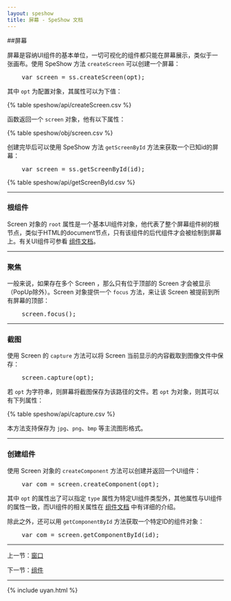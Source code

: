 ```yaml
---
layout: speshow
title: 屏幕 - SpeShow 文档
---
```


##屏幕

屏幕是容纳UI组件的基本单位，一切可视化的组件都只能在屏幕展示，类似于一张画布。使用 SpeShow 方法 `createScreen` 可以创建一个屏幕：

<pre class="brush:js">
	var screen = ss.createScreen(opt);
</pre>

其中 `opt` 为配置对象，其属性可以为下值：

{% table speshow/api/createScreen.csv %}

函数返回一个 `screen` 对象，他有以下属性：

{% table speshow/obj/screen.csv %}

创建完毕后可以使用 SpeShow 方法 `getScreenById` 方法来获取一个已知id的屏幕：

<pre class="brush:js">
	var screen = ss.getScreenById(id);
</pre>

{% table speshow/api/getScreenById.csv %}

***********************************************************************

<h3 id="root">根组件</h3>

Screen 对象的 `root` 属性是一个基本UI组件对象，他代表了整个屏幕组件树的根节点，类似于HTML的document节点，只有该组件的后代组件才会被绘制到屏幕上。有关UI组件可参看 [组件文档](component.html)。

***********************************************************************

<h3 id="focus">聚焦</h3>

一般来说，如果存在多个 Screen ，那么只有位于顶部的 Screen 才会被显示（PopUp除外）。Screen 对象提供一个 `focus` 方法，来让该 Screen 被提前到所有屏幕的顶部：

<pre class="brush:js">
	screen.focus();
</pre>

***********************************************************************

<h3 id="capture">截图</h3>

使用 Screen 的 `capture` 方法可以将 Screen 当前显示的内容截取到图像文件中保存：

<pre class="brush:js">
	screen.capture(opt);
</pre>

若 `opt` 为字符串，则屏幕将截图保存为该路径的文件。若 `opt` 为对象，则其可以有下列属性：

{% table speshow/api/capture.csv %}

本方法支持保存为 `jpg`、`png`、`bmp` 等主流图形格式。

***********************************************************************

<h3 id="create_component">创建组件</h3>

使用 Screen 对象的 `createComponent` 方法可以创建并返回一个UI组件：

<pre class="brush:js">
	var com = screen.createComponent(opt);
</pre>

其中 `opt` 的属性出了可以指定 `type` 属性为特定UI组件类型外，其他属性与UI组件的属性一致，而UI组件的相关属性在 [组件文档](component.html) 中有详细的介绍。

除此之外，还可以用 `getComponentById` 方法获取一个特定ID的组件对象：

<pre class="brush:js">
	var com = screen.getComponentById(id);
</pre>

***********************************************************************

上一节：[窗口](window.html)

下一节：[组件](component.html)

***********************************************************************

{% include uyan.html %}